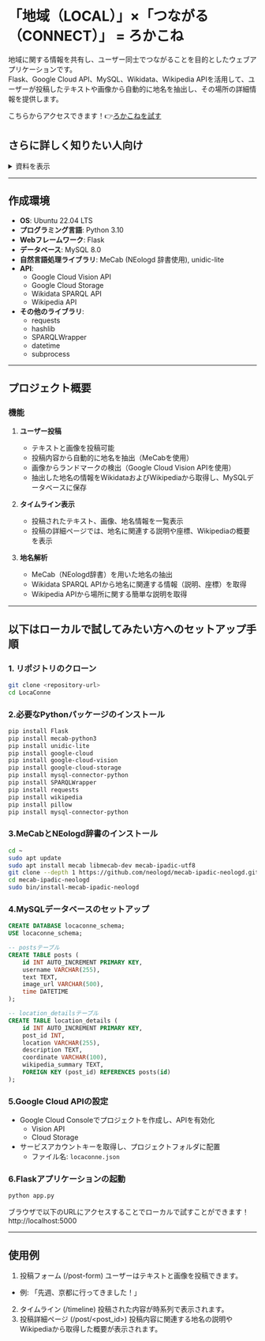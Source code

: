 # 「地域（LOCAL）」×「つながる（CONNECT）」 = ろかこね
地域に関する情報を共有し、ユーザー同士でつながることを目的としたウェブアプリケーションです。  
Flask、Google Cloud API、MySQL、Wikidata、Wikipedia APIを活用して、ユーザーが投稿したテキストや画像から自動的に地名を抽出し、その場所の詳細情報を提供します。

こちらからアクセスできます！👉[ろかこねを試す](https://locaconne.net/timeline)

## さらに詳しく知りたい人向け
<details>
<summary>資料を表示</summary>
  
![第6回_page-0001](https://github.com/user-attachments/assets/10cdee9d-0f72-4407-a8d5-4e29f11329c1)

</details>

---

## 作成環境

- **OS**: Ubuntu 22.04 LTS
- **プログラミング言語**: Python 3.10
- **Webフレームワーク**: Flask
- **データベース**: MySQL 8.0
- **自然言語処理ライブラリ**: MeCab (NEologd 辞書使用), unidic-lite
- **API**:
  - Google Cloud Vision API
  - Google Cloud Storage
  - Wikidata SPARQL API
  - Wikipedia API
- **その他のライブラリ**:
  - requests
  - hashlib
  - SPARQLWrapper
  - datetime
  - subprocess

---

## プロジェクト概要

### 機能
1. **ユーザー投稿**
   - テキストと画像を投稿可能
   - 投稿内容から自動的に地名を抽出（MeCabを使用）
   - 画像からランドマークの検出（Google Cloud Vision APIを使用）
   - 抽出した地名の情報をWikidataおよびWikipediaから取得し、MySQLデータベースに保存

2. **タイムライン表示**
   - 投稿されたテキスト、画像、地名情報を一覧表示
   - 投稿の詳細ページでは、地名に関連する説明や座標、Wikipediaの概要を表示

3. **地名解析**
   - MeCab（NEologd辞書）を用いた地名の抽出
   - Wikidata SPARQL APIから地名に関連する情報（説明、座標）を取得
   - Wikipedia APIから場所に関する簡単な説明を取得

---

## 以下はローカルで試してみたい方へのセットアップ手順

### 1. リポジトリのクローン
```bash
git clone <repository-url>
cd LocaConne
```

### 2.必要なPythonパッケージのインストール
```sh
pip install Flask
pip install mecab-python3
pip install unidic-lite
pip install google-cloud
pip install google-cloud-vision
pip install google-cloud-storage
pip install mysql-connector-python
pip install SPARQLWrapper
pip install requests
pip install wikipedia
pip install pillow
pip install mysql-connector-python
```

### 3.MeCabとNEologd辞書のインストール
```bash
cd ~
sudo apt update
sudo apt install mecab libmecab-dev mecab-ipadic-utf8
git clone --depth 1 https://github.com/neologd/mecab-ipadic-neologd.git
cd mecab-ipadic-neologd
sudo bin/install-mecab-ipadic-neologd
```
### 4.MySQLデータベースのセットアップ
```sql
CREATE DATABASE locaconne_schema;
USE locaconne_schema;

-- postsテーブル
CREATE TABLE posts (
    id INT AUTO_INCREMENT PRIMARY KEY,
    username VARCHAR(255),
    text TEXT,
    image_url VARCHAR(500),
    time DATETIME
);

-- location_detailsテーブル
CREATE TABLE location_details (
    id INT AUTO_INCREMENT PRIMARY KEY,
    post_id INT,
    location VARCHAR(255),
    description TEXT,
    coordinate VARCHAR(100),
    wikipedia_summary TEXT,
    FOREIGN KEY (post_id) REFERENCES posts(id)
);

```

### 5.Google Cloud APIの設定
- Google Cloud Consoleでプロジェクトを作成し、APIを有効化
  - Vision API
  - Cloud Storage
- サービスアカウントキーを取得し、プロジェクトフォルダに配置
  - ファイル名: `locaconne.json`
 
### 6.Flaskアプリケーションの起動
```bash
python app.py
```

ブラウザで以下のURLにアクセスすることでローカルで試すことができます！
http://localhost:5000

--- 
## 使用例
1. 投稿フォーム (/post-form)
ユーザーはテキストと画像を投稿できます。
- 例: 「先週、京都に行ってきました！」
2. タイムライン (/timeline)
投稿された内容が時系列で表示されます。
3. 投稿詳細ページ (/post/<post_id>)
投稿内容に関連する地名の説明やWikipediaから取得した概要が表示されます。

